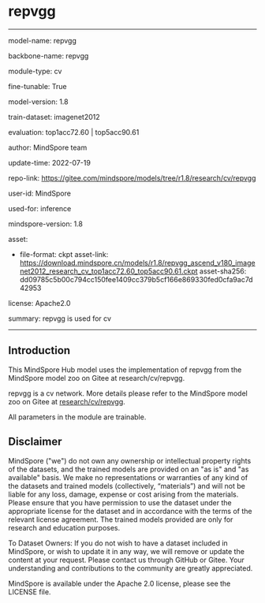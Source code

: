 # repvgg

---

model-name: repvgg

backbone-name: repvgg

module-type: cv

fine-tunable: True

model-version: 1.8

train-dataset: imagenet2012

evaluation: top1acc72.60 | top5acc90.61

author: MindSpore team

update-time: 2022-07-19

repo-link: <https://gitee.com/mindspore/models/tree/r1.8/research/cv/repvgg>

user-id: MindSpore

used-for: inference

mindspore-version: 1.8

asset:

-
    file-format: ckpt
    asset-link: <https://download.mindspore.cn/models/r1.8/repvgg_ascend_v180_imagenet2012_research_cv_top1acc72.60_top5acc90.61.ckpt>
    asset-sha256: dd09785c5b00c794cc150fee1409cc379b5cf166e869330fed0cfa9ac7d42953

license: Apache2.0

summary: repvgg is used for cv

---

## Introduction

This MindSpore Hub model uses the implementation of repvgg from the MindSpore model zoo on Gitee at research/cv/repvgg.

repvgg is a cv network. More details please refer to the MindSpore model zoo on Gitee at [research/cv/repvgg](https://gitee.com/mindspore/models/blob/r1.8/research/cv/repvgg/README_CN.md).

All parameters in the module are trainable.

## Disclaimer

MindSpore ("we") do not own any ownership or intellectual property rights of the datasets, and the trained models are provided on an "as is" and "as available" basis. We make no representations or warranties of any kind of the datasets and trained models (collectively, “materials”) and will not be liable for any loss, damage, expense or cost arising from the materials. Please ensure that you have permission to use the dataset under the appropriate license for the dataset and in accordance with the terms of the relevant license agreement. The trained models provided are only for research and education purposes.

To Dataset Owners: If you do not wish to have a dataset included in MindSpore, or wish to update it in any way, we will remove or update the content at your request. Please contact us through GitHub or Gitee. Your understanding and contributions to the community are greatly appreciated.

MindSpore is available under the Apache 2.0 license, please see the LICENSE file.
